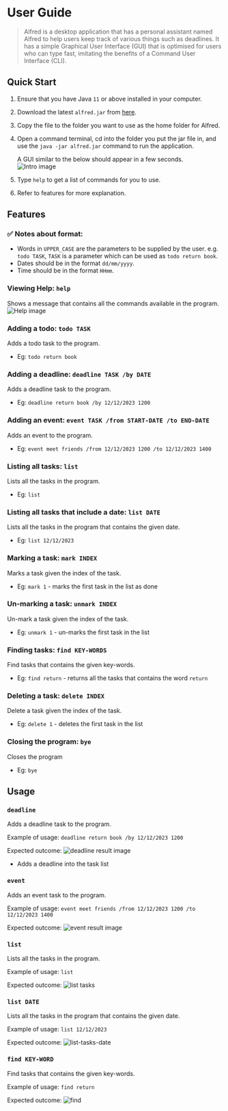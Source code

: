 # User Guide
> Alfred is a desktop application that has a personal assistant named Alfred to help users keep track
> of various things such as deadlines. It has a simple Graphical User Interface (GUI) that is optimised
> for users who can type fast, imitating the benefits of a Command User Interface (CLI). 

## Quick Start
1. Ensure that you have Java `11` or above installed in your computer.
2. Download the latest `alfred.jar` from [here](https://github.com/pangrwa/ip/releases).
3. Copy the file to the folder you want to use as the home folder for Alfred.
4. Open a command terminal, cd into the folder you put the jar file in, and use the `java -jar alfred.jar` 
command to run the application.

    A GUI similar to the below should appear in a few seconds. ![Intro image](examples/intro.png)
5. Type `help` to get a list of commands for you to use. 
6. Refer to features for more explanation.
## Features 
### :white_check_mark: Notes about format:
- Words in `UPPER_CASE` are the parameters to be supplied by the user.
  e.g. `todo TASK`, `TASK` is a parameter which can be used as `todo return book`.
- Dates should be in the format `dd/mm/yyyy`.
- Time should be in the format `HHmm`.

### Viewing Help: `help`
Shows a message that contains all the commands available in the program.
![Help image](examples/help.png)

### Adding a todo: `todo TASK`
Adds a todo task to the program.
- Eg: `todo return book`

### Adding a deadline: `deadline TASK /by DATE`
Adds a deadline task to the program.
- Eg: `deadline return book /by 12/12/2023 1200`

### Adding an event: `event TASK /from START-DATE /to END-DATE`
Adds an event to the program.
- Eg: `event meet friends /from 12/12/2023 1200 /to 12/12/2023 1400`

### Listing all tasks: `list`
Lists all the tasks in the program.
- Eg: `list`

### Listing all tasks that include a date: `list DATE`
Lists all the tasks in the program that contains the given date.
- Eg: `list 12/12/2023`

### Marking a task: `mark INDEX`
Marks a task given the index of the task.
- Eg: `mark 1` - marks the first task in the list as done

### Un-marking a task: `unmark INDEX`
Un-mark a task given the index of the task.
- Eg: `unmark 1` - un-marks the first task in the list

### Finding tasks: `find KEY-WORDS`
Find tasks that contains the given key-words.
- Eg: `find return` - returns all the tasks that contains the word `return`

### Deleting a task: `delete INDEX`
Delete a task given the index of the task.
- Eg: `delete 1` - deletes the first task in the list

### Closing the program: `bye`
Closes the program
- Eg: `bye`






## Usage

### `deadline` 
Adds a deadline task to the program.

Example of usage: `deadline return book /by 12/12/2023 1200` 

Expected outcome: ![deadline result image](examples/deadline-result.png)
- Adds a deadline into the task list

### `event`
Adds an event task to the program.

Example of usage: `event meet friends /from 12/12/2023 1200 /to 12/12/2023 1400`

Expected outcome: ![event result image](examples/event-result.png)

### `list`
Lists all the tasks in the program.

Example of usage: `list`

Expected outcome: ![list tasks](examples/list-tasks.png)

### `list DATE`
Lists all the tasks in the program that contains the given date.

Example of usage: `list 12/12/2023`

Expected outcome: ![list-tasks-date](examples/list-tasks-date.png)

### `find KEY-WORD`
Find tasks that contains the given key-words.

Example of usage: `find return`

Expected outcome: ![find](examples/find.png)